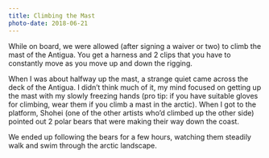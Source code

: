 ```yaml
---
title: Climbing the Mast
photo-date: 2018-06-21
---
```

While on board, we were allowed (after signing a waiver or two) to climb the mast of the Antigua. You get a harness and 2 clips that you have to constantly move as you move up and down the rigging.

When I was about halfway up the mast, a strange quiet came across the deck of the Antigua. I didn’t think much of it, my mind focused on getting up the mast with my slowly freezing hands (pro tip: if you have suitable gloves for climbing, wear them if you climb a mast in the arctic). When I got to the platform, Shohei (one of the other artists who’d climbed up the other side) pointed out 2 polar bears that were making their way down the coast.

We ended up following the bears for a few hours, watching them steadily walk and swim through the arctic landscape.
